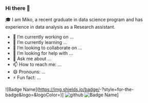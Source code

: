 ### Hi there 👋

🎓 I am Miko, a recent graduate in data science program and has experience in data analysis as a Research assistant.

- 🔭 I’m currently working on ...
- 🌱 I’m currently learning ...
- 👯 I’m looking to collaborate on ...
- 🤔 I’m looking for help with ...
- 💬 Ask me about ...
- 📫 How to reach me: ...
- 😄 Pronouns: ...
- ⚡ Fun fact: ...

![Badge Name](https://img.shields.io/badge/<Badge Text>-<Background Color>?style=for-the-badge&logo=<Icon Name>&logoColor=<Logo Color>)]
![github](https://img.shields.io/badge/GitHub-000000?style=for-the-badge&logo=GitHub&logoColor=white)
![Badge Name](https://img.shields.io/badge/Instagram-900001?style=for-the-badge&logo=Instagram&logoColor=green)]
